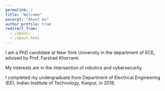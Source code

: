 ```yaml
---
permalink: /
title: "Welcome"
excerpt: "About me"
author_profile: true
redirect_from: 
  - /about/
  - /about.html
---
```


I am a PhD candidate at New York University in the department of ECE, advised by Prof. Farshad Khorrami.

My interests are in the intersection of robotics and cybersecurity.

I completed my undergraduate from Department of Electrical Engineering (EE), Indian Institute of Technology, Kanpur, in 2018.
